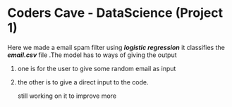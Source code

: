 # Coders Cave - DataScience (Project 1)

Here we made a email spam filter using ***logistic regression*** it classifies the ***email.csv*** file .The model has to ways of giving the output
1. one is for the user to give some random email as input 
2. the other is to give a direct input to the code.

   still working on it to improve more 
